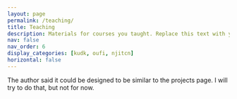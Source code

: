 ```yaml
---
layout: page
permalink: /teaching/
title: Teaching
description: Materials for courses you taught. Replace this text with your description.
nav: false
nav_order: 6
display_categories: [kudk, oufi, njitcn]
horizontal: false
---
```


The author said it could be designed to be similar to the projects page. I will try to do that, but not for now.